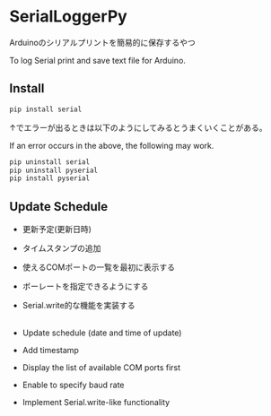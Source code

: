 # SerialLoggerPy

Arduinoのシリアルプリントを簡易的に保存するやつ

To log Serial print and save text file for Arduino.


## Install

```bash
pip install serial
```

↑でエラーが出るときは以下のようにしてみるとうまくいくことがある。

If an error occurs in the above, the following may work.

```bash
pip uninstall serial
pip uninstall pyserial
pip install pyserial
```

## Update Schedule
- 更新予定(更新日時)
- タイムスタンプの追加
- 使えるCOMポートの一覧を最初に表示する
- ボーレートを指定できるようにする
- Serial.write的な機能を実装する<br><br>

- Update schedule (date and time of update)
- Add timestamp
- Display the list of available COM ports first
- Enable to specify baud rate
- Implement Serial.write-like functionality
